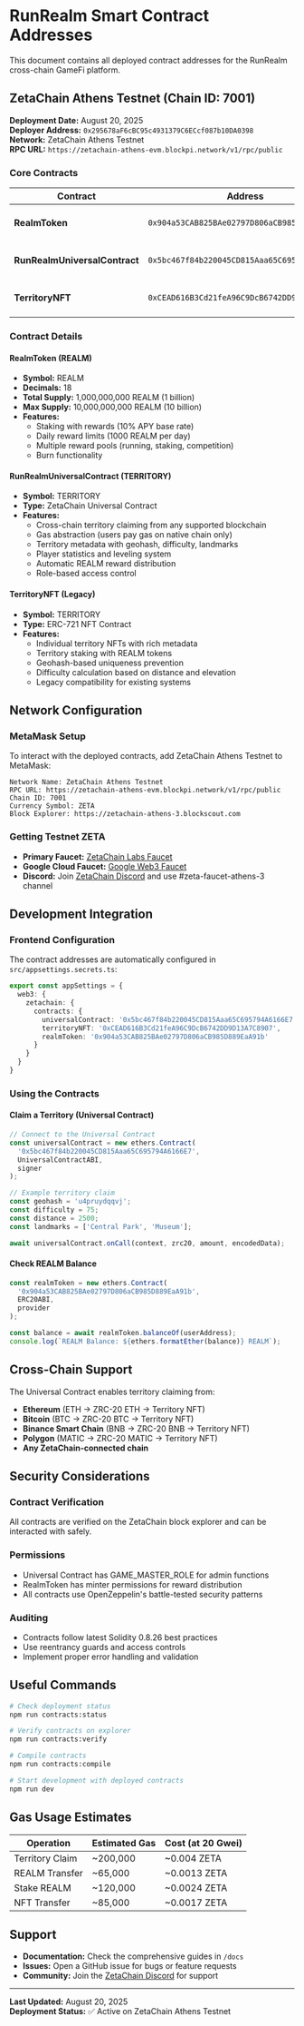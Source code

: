 # RunRealm Smart Contract Addresses

This document contains all deployed contract addresses for the RunRealm cross-chain GameFi platform.

## ZetaChain Athens Testnet (Chain ID: 7001)

**Deployment Date:** August 20, 2025  
**Deployer Address:** `0x295678aF6cBC95c4931379C6ECcf087b10DA0398`  
**Network:** ZetaChain Athens Testnet  
**RPC URL:** `https://zetachain-athens-evm.blockpi.network/v1/rpc/public`

### Core Contracts

| Contract | Address | Type | Explorer |
|----------|---------|------|----------|
| **RealmToken** | `0x904a53CAB825BAe02797D806aCB985D889EaA91b` | ERC-20 Utility Token | [View on Explorer](https://zetachain-athens-3.blockscout.com/address/0x904a53CAB825BAe02797D806aCB985D889EaA91b) |
| **RunRealmUniversalContract** | `0x5bc467f84b220045CD815Aaa65C695794A6166E7` | ZetaChain Universal Contract | [View on Explorer](https://zetachain-athens-3.blockscout.com/address/0x5bc467f84b220045CD815Aaa65C695794A6166E7) |
| **TerritoryNFT** | `0xCEAD616B3Cd21feA96C9DcB6742DD9D13A7C8907` | ERC-721 Territory NFTs | [View on Explorer](https://zetachain-athens-3.blockscout.com/address/0xCEAD616B3Cd21feA96C9DcB6742DD9D13A7C8907) |

### Contract Details

#### RealmToken (REALM)
- **Symbol:** REALM
- **Decimals:** 18
- **Total Supply:** 1,000,000,000 REALM (1 billion)
- **Max Supply:** 10,000,000,000 REALM (10 billion)
- **Features:**
  - Staking with rewards (10% APY base rate)
  - Daily reward limits (1000 REALM per day)
  - Multiple reward pools (running, staking, competition)
  - Burn functionality

#### RunRealmUniversalContract (TERRITORY)
- **Symbol:** TERRITORY
- **Type:** ZetaChain Universal Contract
- **Features:**
  - Cross-chain territory claiming from any supported blockchain
  - Gas abstraction (users pay gas on native chain only)
  - Territory metadata with geohash, difficulty, landmarks
  - Player statistics and leveling system
  - Automatic REALM reward distribution
  - Role-based access control

#### TerritoryNFT (Legacy)
- **Symbol:** TERRITORY
- **Type:** ERC-721 NFT Contract
- **Features:**
  - Individual territory NFTs with rich metadata
  - Territory staking with REALM tokens
  - Geohash-based uniqueness prevention
  - Difficulty calculation based on distance and elevation
  - Legacy compatibility for existing systems

## Network Configuration

### MetaMask Setup
To interact with the deployed contracts, add ZetaChain Athens Testnet to MetaMask:

```
Network Name: ZetaChain Athens Testnet
RPC URL: https://zetachain-athens-evm.blockpi.network/v1/rpc/public
Chain ID: 7001
Currency Symbol: ZETA
Block Explorer: https://zetachain-athens-3.blockscout.com
```

### Getting Testnet ZETA
- **Primary Faucet:** [ZetaChain Labs Faucet](https://labs.zetachain.com/get-zeta)
- **Google Cloud Faucet:** [Google Web3 Faucet](https://cloud.google.com/application/web3/faucet/zetachain/testnet)
- **Discord:** Join [ZetaChain Discord](https://discord.gg/zetachain) and use #zeta-faucet-athens-3 channel

## Development Integration

### Frontend Configuration
The contract addresses are automatically configured in `src/appsettings.secrets.ts`:

```typescript
export const appSettings = {
  web3: {
    zetachain: {
      contracts: {
        universalContract: '0x5bc467f84b220045CD815Aaa65C695794A6166E7',
        territoryNFT: '0xCEAD616B3Cd21feA96C9DcB6742DD9D13A7C8907',
        realmToken: '0x904a53CAB825BAe02797D806aCB985D889EaA91b'
      }
    }
  }
}
```

### Using the Contracts

#### Claim a Territory (Universal Contract)
```javascript
// Connect to the Universal Contract
const universalContract = new ethers.Contract(
  '0x5bc467f84b220045CD815Aaa65C695794A6166E7',
  UniversalContractABI,
  signer
);

// Example territory claim
const geohash = 'u4pruydqqvj';
const difficulty = 75;
const distance = 2500;
const landmarks = ['Central Park', 'Museum'];

await universalContract.onCall(context, zrc20, amount, encodedData);
```

#### Check REALM Balance
```javascript
const realmToken = new ethers.Contract(
  '0x904a53CAB825BAe02797D806aCB985D889EaA91b',
  ERC20ABI,
  provider
);

const balance = await realmToken.balanceOf(userAddress);
console.log(`REALM Balance: ${ethers.formatEther(balance)} REALM`);
```

## Cross-Chain Support

The Universal Contract enables territory claiming from:
- **Ethereum** (ETH → ZRC-20 ETH → Territory NFT)
- **Bitcoin** (BTC → ZRC-20 BTC → Territory NFT)  
- **Binance Smart Chain** (BNB → ZRC-20 BNB → Territory NFT)
- **Polygon** (MATIC → ZRC-20 MATIC → Territory NFT)
- **Any ZetaChain-connected chain**

## Security Considerations

### Contract Verification
All contracts are verified on the ZetaChain block explorer and can be interacted with safely.

### Permissions
- Universal Contract has GAME_MASTER_ROLE for admin functions
- RealmToken has minter permissions for reward distribution
- All contracts use OpenZeppelin's battle-tested security patterns

### Auditing
- Contracts follow latest Solidity 0.8.26 best practices
- Use reentrancy guards and access controls
- Implement proper error handling and validation

## Useful Commands

```bash
# Check deployment status
npm run contracts:status

# Verify contracts on explorer
npm run contracts:verify

# Compile contracts
npm run contracts:compile

# Start development with deployed contracts
npm run dev
```

## Gas Usage Estimates

| Operation | Estimated Gas | Cost (at 20 Gwei) |
|-----------|---------------|-------------------|
| Territory Claim | ~200,000 | ~0.004 ZETA |
| REALM Transfer | ~65,000 | ~0.0013 ZETA |
| Stake REALM | ~120,000 | ~0.0024 ZETA |
| NFT Transfer | ~85,000 | ~0.0017 ZETA |

## Support

- **Documentation:** Check the comprehensive guides in `/docs`
- **Issues:** Open a GitHub issue for bugs or feature requests
- **Community:** Join the [ZetaChain Discord](https://discord.gg/zetachain) for support

---

**Last Updated:** August 20, 2025  
**Deployment Status:** ✅ Active on ZetaChain Athens Testnet
